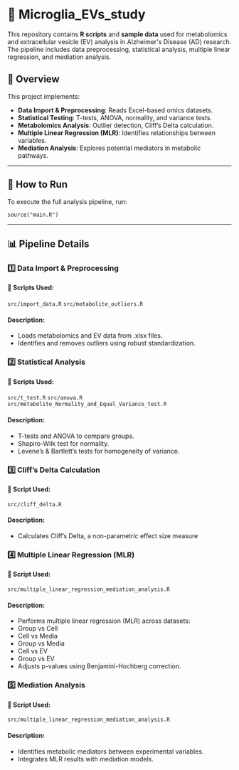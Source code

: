 # 🧬 Microglia_EVs_study

This repository contains **R scripts** and **sample data** used for metabolomics and extracellular vesicle (EV) analysis in Alzheimer's Disease (AD) research. The pipeline includes data preprocessing, statistical analysis, multiple linear regression, and mediation analysis.

## 📖 Overview

This project implements:
- **Data Import & Preprocessing**: Reads Excel-based omics datasets.
- **Statistical Testing**: T-tests, ANOVA, normality, and variance tests.
- **Metabolomics Analysis**: Outlier detection, Cliff’s Delta calculation.
- **Multiple Linear Regression (MLR)**: Identifies relationships between variables.
- **Mediation Analysis**: Explores potential mediators in metabolic pathways.
---
## 🚀 How to Run
To execute the full analysis pipeline, run:
```
source("main.R")
```
---

## 📊 Pipeline Details
### 1️⃣ Data Import & Preprocessing
#### 📂 Scripts Used:
``` src/import_data.R ```
``` src/metabolite_outliers.R ```
#### Description:
- Loads metabolomics and EV data from .xlsx files.
- Identifies and removes outliers using robust standardization.
  
### 2️⃣ Statistical Analysis
#### 📂 Scripts Used:
``` src/t_test.R ```
``` src/anova.R ```
``` src/metabolite_Normality_and_Equal_Variance_test.R ```
#### Description:
- T-tests and ANOVA to compare groups.
- Shapiro-Wilk test for normality.
- Levene’s & Bartlett’s tests for homogeneity of variance.


### 3️⃣ Cliff’s Delta Calculation
#### 📂 Script Used:
``` src/cliff_delta.R ```
#### Description:
- Calculates Cliff’s Delta, a non-parametric effect size measure


### 4️⃣ Multiple Linear Regression (MLR)
#### 📂 Script Used: 
``` src/multiple_linear_regression_mediation_analysis.R ```
#### Description:
- Performs multiple linear regression (MLR) across datasets:
- Group vs Cell
- Cell vs Media
- Group vs Media
- Cell vs EV
- Group vs EV
- Adjusts p-values using Benjamini-Hochberg correction.


### 5️⃣ Mediation Analysis
#### 📂 Script Used: 
``` src/multiple_linear_regression_mediation_analysis.R ```
#### Description:
- Identifies metabolic mediators between experimental variables.
- Integrates MLR results with mediation models.
